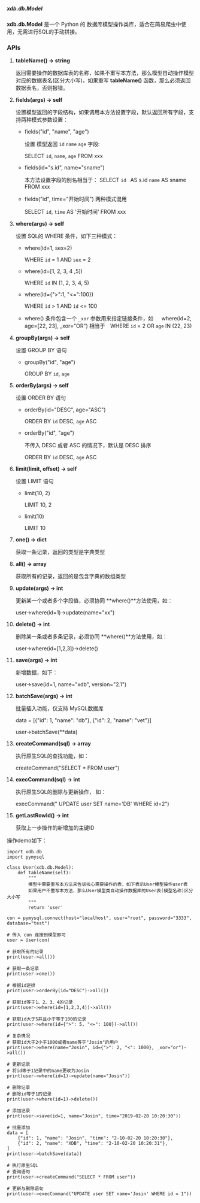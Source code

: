 ##### xdb.db.Model

**xdb.db.Model** 是一个 Python 的 数据库模型操作类库，适合在简易爬虫中使用，无需进行SQL的手动拼接。

### APIs

1. **tableName() -> string**

   返回需要操作的数据库表的名称，如果不重写本方法，那么模型自动操作模型对应的数据表名(区分大小写)，如果重写 **tableName()** 函数，那么必须返回数据表名，否则报错。

2. **fields(args) -> self**

   设置模型返回的字段结构，如果调用本方法设置字段，默认返回所有字段，支持两种模式参数设置：

   - fields("id", "name", "age")

     设置 模型返回 `id` `name` `age` 字段:

     SELECT `id`, `name`, `age` FROM xxx

   - fields(id="s.id", name="sname")

     本方法设置字段的别名相当于： SELECT `id ` AS s.id `name` AS sname FROM xxx

   - fields("id", time="开始时间") 两种模式混用

     SELECT `id`, `time` AS '开始时间' FROM xxx

3. **where(args) -> self**

   设置 SQL的 WHERE 条件，如下三种模式：

   - where(id=1, sex=2)

     WHERE `id` = 1 AND `sex` = 2

   - where(id=[1, 2, 3, 4 ,5])

     WHERE `id` IN (1, 2, 3, 4, 5)

   - where(id={">":1, "<=":100})

     WHERE `id` > 1 AND `id` <= 100
   - where() 条件包含一个 `_xor` 参数用来指定链接条件，如
   　
     where(id=2, age=[22, 23], _xor="OR")
     相当于　WHERE `id` = 2 OR `age` IN (22, 23)

4. **groupBy(args) -> self**

   设置 GROUP BY 语句

   - groupBy("id", "age")

     GROUP BY `id`, `age`

5. **orderBy(args) -> self**

   设置 ORDER BY 语句

   - orderBy(id="DESC", age="ASC")

     ORDER BY `id` DESC, `age` ASC

   - orderBy("id", "age")

     不传入 DESC 或者 ASC 的情况下，默认是 DESC 排序

     ORDER BY `id` DESC, `age` ASC

6. **limit(limit, offset) -> self**

   设置 LIMIT 语句

   - limit(10, 2)

     LIMIT 10, 2

   - limit(10)

     LIMIT 10

7. **one() -> dict**

   获取一条记录，返回的类型是字典类型

8. **all() -> array**

   获取所有的记录，返回的是包含字典的数组类型

9. **update(args) -> int**

   更新某一个或者多个字段值，必须协同 **where()**方法使用，如：

   user->where(id=1)->update(name="xx")

10. **delete() -> int**

    删除某一条或者多条记录，必须协同 **where()**方法使用，如：

    user->where(id=[1,2,3])->delete()

11. **save(args) -> int**

    新增数据，如下：

    user->save(id=1, name="xdb", version="2.1")

12. **batchSave(args) -> int**

    批量插入功能，仅支持 MySQL数据库

    data = [{"id": 1, "name": "db"}, {"id": 2, "name": "vet"}]

    user->batchSave(**data)

13. **createCommand(sql) -> array**

    执行原生SQL的查找功能，如：

    createCommand("SELECT * FROM user")

14. **execCommand(sql) -> int**

    执行原生SQL的删除与更新操作， 如：

    execCommand(" UPDATE user SET name='DB' WHERE id=2")

15. **getLastRowId() -> int**
    
    获取上一步操作的新增加的主键ID

操作demo如下：

```
import xdb.db
import pymysql

class User(xdb.db.Model):
	def tableName(self):
		""" 
		模型中需要重写本方法来告诉核心需要操作的表，如下表示User模型操作user表
		如果用户不重写本方法，那么User模型类自动操作数据库的User表(模型名称)区分大小写
        """
		return 'user'

con = pymysql.connect(host="localhost", user="root", password="3333", database="test")

# 传入 con 连接到模型即可
user = User(con)

# 获取所有的记录
print(user->all())

# 获取一条记录
print(user->one())

# 根据id逆排
print(user->orderBy(id="DESC")->all())

# 获取id等于1、2、3、4的记录
print(user->where(id=[1,2,3,4])->all())

# 获取id大于5并且小于等于100的记录
print(user->where(id={">": 5, "<=": 100})->all())

# 复杂情况
# 获取id大于2小于1000或者name等于"Josin"的用户
print(user->where(name="Josin", id={">": 2, "<": 1000}, _xor="or")->all())

# 更新记录
# 将id等于1记录中的name更改为Josin
print(user->where(id=1)->update(name="Josin"))

# 删除记录
# 删除id等于1的记录
print(user->where(id=1)->delete())

# 添加记录
print(user->save(id=1, name="Josin", time="2019-02-20 10:20:30"))

# 批量添加
data = [
    {"id": 1, "name": "Josin", "time": "2-10-02-20 10:20:30"},
    {"id": 2, "name": "XDB", "time": "2-10-02-20 10:20:31"},
]
print(user->batchSave(data))

# 执行原生SQL
# 查询语句
print(user->createCommand("SELECT * FROM user"))

# 更新与删除语句
print(user->execCommand("UPDATE user SET name='Josin' WHERE id = 1"))

```

